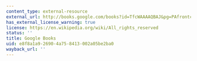 ```yaml
---
content_type: external-resource
external_url: http://books.google.com/books?id=TfcWAAAAQBAJ&pg=PAfrontcover
has_external_license_warning: true
license: https://en.wikipedia.org/wiki/All_rights_reserved
status: ''
title: Google Books
uid: e8f8a1a9-2690-4a75-8413-002a05be2ba0
wayback_url: ''
---
```

